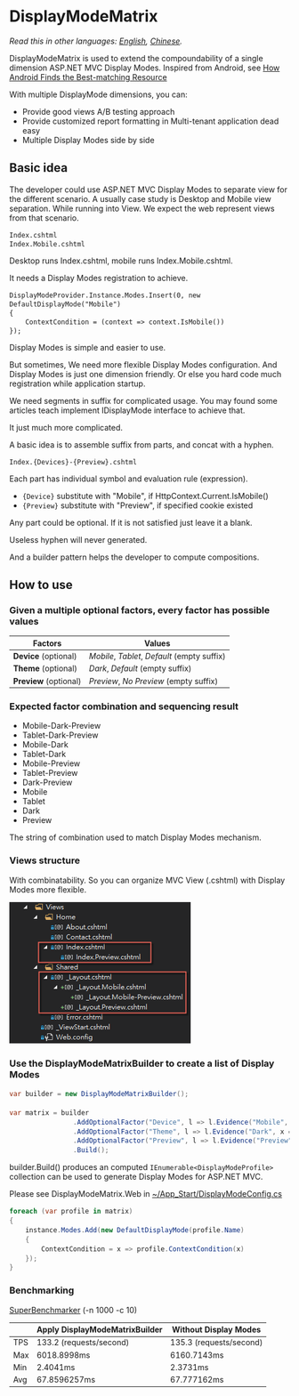 # DisplayModeMatrix

*Read this in other languages: [English](README.en-us.md), [Chinese](README.md).*

DisplayModeMatrix is used to extend the compoundability of a single dimension ASP.NET MVC Display Modes.
Inspired from Android, see [How Android Finds the Best-matching Resource](https://developer.android.com/guide/topics/resources/providing-resources.html#BestMatch)

With multiple DisplayMode dimensions, you can:

- Provide good views A/B testing approach 
- Provide customized report formatting in Multi-tenant application dead easy
- Multiple Display Modes side by side

## Basic idea

The developer could use ASP.NET MVC Display Modes to separate view for the different scenario.
A usually case study is Desktop and Mobile view separation.
While running into View. We expect the web represent views from that scenario. 

```
Index.cshtml  
Index.Mobile.cshtml  
```

Desktop runs Index.cshtml, mobile runs Index.Mobile.cshtml.

It needs a Display Modes registration to achieve.

```
DisplayModeProvider.Instance.Modes.Insert(0, new DefaultDisplayMode("Mobile")
{
    ContextCondition = (context => context.IsMobile())    
});
```

Display Modes is simple and easier to use.

But sometimes, We need more flexible Display Modes configuration. And Display Modes is just one dimension friendly. Or else you hard code much registration while application startup.

We need segments in suffix for complicated usage. You may found some articles teach implement IDisplayMode interface to achieve that.

It just much more complicated.

A basic idea is to assemble suffix from parts, and concat with a hyphen.

```
Index.{Devices}-{Preview}.cshtml
```

Each part has individual symbol and evaluation rule (expression).

- `{Device}` substitute with "Mobile", if HttpContext.Current.IsMobile()  
- `{Preview}` substitute with "Preview", if specified cookie existed  

Any part could be optional. If it is not satisfied just leave it a blank.

Useless hyphen will never generated.

And a builder pattern helps the developer to compute compositions.

## How to use

### Given a multiple optional factors, every factor has possible values

|         Factors         |                       Values                      |
|-------------------------|---------------------------------------------------|
| **Device** (optional)   | *Mobile*, *Tablet*, *Default* (empty suffix)      |
| **Theme** (optional)    | *Dark*, *Default* (empty suffix)                  |
| **Preview** (optional)  | *Preview*, *No Preview* (empty suffix)            |

### Expected factor combination and sequencing result

- Mobile-Dark-Preview
- Tablet-Dark-Preview
- Mobile-Dark
- Tablet-Dark
- Mobile-Preview
- Tablet-Preview
- Dark-Preview
- Mobile
- Tablet
- Dark
- Preview

The string of combination used to match Display Modes mechanism.

### Views structure

With combinatability. So you can organize MVC View (.cshtml) with Display Modes more flexible.

![Views structure](screenshot/views-structure.png)

### Use the DisplayModeMatrixBuilder to create a list of Display Modes

```csharp
var builder = new DisplayModeMatrixBuilder();

var matrix = builder
                .AddOptionalFactor("Device", l => l.Evidence("Mobile", x => IsMobile(x)).Evidence("Tablet", x => IsTablet(x)))
                .AddOptionalFactor("Theme", l => l.Evidence("Dark", x => CurrentTheme(x) == "dark"))
                .AddOptionalFactor("Preview", l => l.Evidence("Preview", x => IsPreview(x)))
                .Build();
```

builder.Build() produces an computed `IEnumerable<DisplayModeProfile>` collection can be used to generate Display Modes for ASP.NET MVC. 

Please see DisplayModeMatrix.Web in [~/App_Start/DisplayModeConfig.cs](DisplayModeMatrix.Web/App_Start/DisplayModeConfig.cs)

```csharp
foreach (var profile in matrix)
{
    instance.Modes.Add(new DefaultDisplayMode(profile.Name)
    {
        ContextCondition = x => profile.ContextCondition(x)
    });
}
```

### Benchmarking

[SuperBenchmarker](https://github.com/aliostad/SuperBenchmarker) (-n 1000 -c 10)

|                     | Apply DisplayModeMatrixBuilder |     Without Display Modes     |
|---------------------|--------------------------------|-------------------------------|
| TPS                 | 133.2 (requests/second)        | 135.3 (requests/second)       |
| Max                 | 6018.8998ms                    | 6160.7143ms                   |
| Min                 | 2.4041ms                       | 2.3731ms                      |
| Avg                 | 67.8596257ms                   | 67.777162ms                   |
